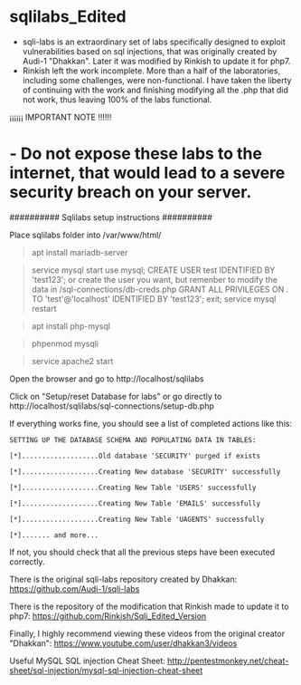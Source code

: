 # sqlilabs_Edited

- sqli-labs is an extraordinary set of labs	specifically designed to exploit vulnerabilities based on sql injections,	that was originally created by Audi-1 "Dhakkan". Later it was modified by Rinkish to update it for php7.
- Rinkish left the work incomplete. More than a half of the laboratories, including some challenges, were non-functional. I have taken the liberty of continuing with the work	and finishing modifying all the .php that did not work, thus leaving 100% of the labs functional.

¡¡¡¡¡¡ IMPORTANT NOTE !!!!!! 

# - Do not expose these labs to the internet, that would lead to a severe security breach on your server.


########## Sqlilabs setup instructions ##########


Place sqlilabs folder into /var/www/html/

> apt install mariadb-server

> service mysql start
	  use mysql;
		  CREATE USER test IDENTIFIED BY 'test123'; or create the user you want, but remenber to modify the data in /sql-connections/db-creds.php
		  GRANT ALL PRIVILEGES ON *.* TO 'test'@'localhost' IDENTIFIED BY 'test123';
		  exit;
> service mysql restart

> apt install php-mysql

> phpenmod mysqli

> service apache2 start

Open the browser and go to http://localhost/sqlilabs

Click on "Setup/reset Database for labs" or go directly to http://localhost/sqlilabs/sql-connections/setup-db.php

If everything works fine, you should see a list of completed actions like this:

	SETTING UP THE DATABASE SCHEMA AND POPULATING DATA IN TABLES:

	[*]...................Old database 'SECURITY' purged if exists

	[*]...................Creating New database 'SECURITY' successfully

	[*]...................Creating New Table 'USERS' successfully

	[*]...................Creating New Table 'EMAILS' successfully

	[*]...................Creating New Table 'UAGENTS' successfully

	[*]....... and more...

	
If not, you should check that all the previous steps have been executed correctly.

There is the original sqli-labs repository created by Dhakkan: https://github.com/Audi-1/sqli-labs

There is the repository of the modification that Rinkish made to update it to php7: https://github.com/Rinkish/Sqli_Edited_Version
 
Finally, I highly recommend viewing these videos from the original creator "Dhakkan": https://www.youtube.com/user/dhakkan3/videos

Useful MySQL SQL injection Cheat Sheet: http://pentestmonkey.net/cheat-sheet/sql-injection/mysql-sql-injection-cheat-sheet
